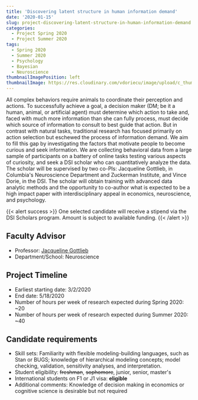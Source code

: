 ```yaml
---
title: 'Discovering latent structure in human information demand'
date: '2020-01-15'
slug: project-discovering-latent-structure-in-human-information-demand
categories:
  - Project Spring 2020
  - Project Summer 2020
tags:
  - Spring 2020
  - Summer 2020
  - Psychology
  - Bayesian
  - Neuroscience
thumbnailImagePosition: left
thumbnailImage: https://res.cloudinary.com/vdoriecu/image/upload/c_thumb,w_200,g_center/v1579389490/strategy_brainstorm_uygzue.png
---
```

All complex behaviors require animals to coordinate their perception and actions. To successfully achieve a goal, a decision maker (DM; be it a human, animal, or artificial agent) must determine which action to take and, faced with much more information than she can fully process, must decide which source of information to consult to best guide that action. But in contrast with natural tasks, traditional research has focused primarily on action selection but eschewed the process of information demand. We aim to fill this gap by investigating the factors that motivate people to become curious and seek information.  We are collecting behavioral data from a large sample of participants on a battery of online tasks testing various aspects of curiosity, and seek a DSI scholar who can quantitatively analyze the data. The scholar will be supervised by two co-PIs: Jacqueline Gottlieb, in Columbia's Neuroscience Department and Zuckerman Institute, and Vince Dorie, in the DSI. The scholar will obtain training with advanced data analytic methods and the opportunity to co-author what is expected to be a high impact paper with interdisciplinary appeal in economics, neuroscience, and psychology. 

<!--more-->

{{< alert success >}}
One selected candidate will receive a stipend via the DSI Scholars program. Amount is subject to available funding.
{{< /alert >}}

## Faculty Advisor
+ Professor: [Jacqueline Gottlieb](https://zuckermaninstitute.columbia.edu/jacqueline-gottlieb-phd)
+ Department/School: Neuroscience

## Project Timeline
+ Earliest starting date: 3/2/2020
+ End date: 5/18/2020
+ Number of hours per week of research expected during Spring 2020: ~20
+ Number of hours per week of research expected during Summer 2020: ~40

## Candidate requirements
+ Skill sets: Familiarity with flexible modeling-building languages, such as Stan or BUGS; knowledge of hierarchical modeling concepts; model checking, validation, sensitivity analyses, and interpretation.
+ Student eligibility: ~~freshman~~, ~~sophomore~~, junior, senior, master's
+ International students on F1 or J1 visa: **eligible**
+ Additional comments: Knowledge of decision making in economics or cognitive science is desirable but not required

